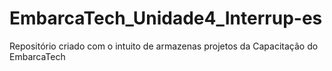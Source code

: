 # EmbarcaTech_Unidade4_Interrup-es
Repositório criado com o intuito de armazenas projetos da Capacitação do EmbarcaTech
